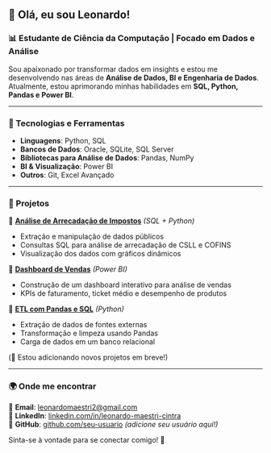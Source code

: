 ## 👋 Olá, eu sou Leonardo!
### 📊 Estudante de Ciência da Computação | Focado em Dados e Análise

Sou apaixonado por transformar dados em insights e estou me desenvolvendo nas áreas de **Análise de Dados, BI e Engenharia de Dados**.
Atualmente, estou aprimorando minhas habilidades em **SQL, Python, Pandas e Power BI**.

---
### 🚀 Tecnologias e Ferramentas
- **Linguagens**: Python, SQL
- **Bancos de Dados**: Oracle, SQLite, SQL Server
- **Bibliotecas para Análise de Dados**: Pandas, NumPy
- **BI & Visualização**: Power BI
- **Outros**: Git, Excel Avançado

---
### 📂 Projetos
🔹 **[Análise de Arrecadação de Impostos](#)** *(SQL + Python)*
- Extração e manipulação de dados públicos
- Consultas SQL para análise de arrecadação de CSLL e COFINS
- Visualização dos dados com gráficos dinâmicos

🔹 **[Dashboard de Vendas](#)** *(Power BI)*
- Construção de um dashboard interativo para análise de vendas
- KPIs de faturamento, ticket médio e desempenho de produtos

🔹 **[ETL com Pandas e SQL](#)** *(Python)*
- Extração de dados de fontes externas
- Transformação e limpeza usando Pandas
- Carga de dados em um banco relacional

(📌 Estou adicionando novos projetos em breve!)

---
### 🌍 Onde me encontrar
📧 **Email**: leonardomaestri2@gmail.com  
💼 **LinkedIn**: [linkedin.com/in/leonardo-maestri-cintra](https://www.linkedin.com/in/leonardo-maestri-cintra-84683125a/)  
📌 **GitHub**: [github.com/seu-usuario](https://github.com/) *(adicione seu usuário aqui!)*

Sinta-se à vontade para se conectar comigo! 🚀
